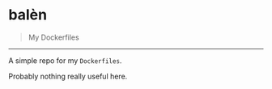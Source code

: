 # balèn

> My Dockerfiles

* * *

A simple repo for my `Dockerfiles`.

Probably nothing really useful here.
